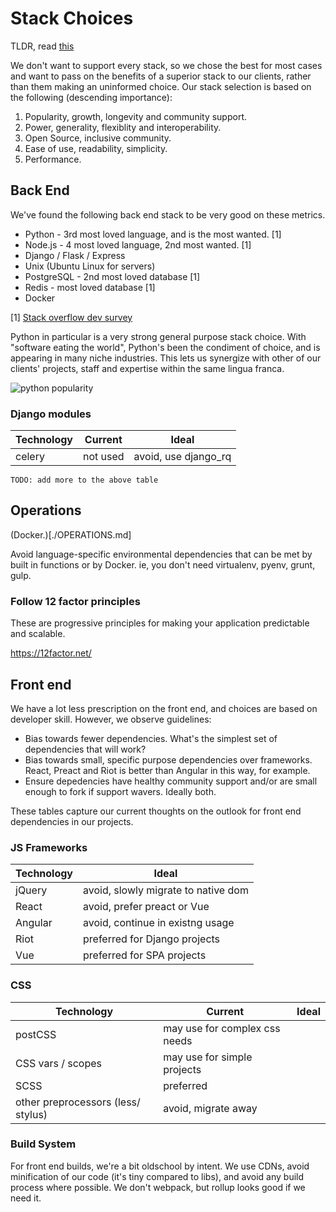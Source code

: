 # Stack Choices

TLDR, read [this](http://boringtechnology.club/)

We don't want to support every stack, so we chose the best for most cases and want to pass on the benefits of a superior stack to our clients, rather than them making an uninformed choice. Our stack selection is based on the following (descending importance):

1. Popularity, growth, longevity and community support.
2. Power, generality, flexiblity and interoperability.
3. Open Source, inclusive community.
4. Ease of use, readability, simplicity.
5. Performance.

## Back End

We've found the following back end stack to be very good on these metrics.

  * Python - 3rd most loved language, and is the most wanted. [1]
  * Node.js - 4 most loved language, 2nd most wanted. [1]
  * Django / Flask / Express
  * Unix (Ubuntu Linux for servers)
  * PostgreSQL - 2nd most loved database [1]
  * Redis - most loved database [1]
  * Docker

[1] [Stack overflow dev survey](https://insights.stackoverflow.com/survey/2018/?utm_source=Iterable&utm_medium=email&utm_campaign=dev-survey-2018-promotion)

Python in particular is a very strong general purpose stack choice. With "software eating the world", Python's been the condiment of choice, and is appearing in many niche industries. This lets us synergize with other of our clients' projects, staff and expertise within the same lingua franca.

![python popularity](https://zgab33vy595fw5zq-zippykid.netdna-ssl.com/wp-content/uploads/2017/09/growth_major_languages-1-1024x878.png)

### Django modules

| Technology    | Current | Ideal    |
| ------------- | ------- | -------- |
| celery | not used   | avoid, use django_rq |

`TODO: add more to the above table`

## Operations

(Docker.)[./OPERATIONS.md]

Avoid language-specific environmental dependencies that can be met by built in functions or by Docker. ie, you don't need virtualenv, pyenv, grunt, gulp.

### Follow 12 factor principles

These are progressive principles for making your application predictable and scalable.

https://12factor.net/

## Front end

We have a lot less prescription on the front end, and choices are based on developer skill. However, we observe guidelines:

  * Bias towards fewer dependencies. What's the simplest set of dependencies that will work?
  * Bias towards small, specific purpose dependencies over frameworks. React, Preact and Riot is better than Angular in this way, for example.
  * Ensure depedencies have healthy community support and/or are small enough to fork if support wavers. Ideally both.

These tables capture our current thoughts on the outlook for front end dependencies in our projects.

### JS Frameworks

| Technology    | Ideal    |
| ------------- | -------- |
| jQuery | avoid, slowly migrate to native dom |
| React  | avoid, prefer preact or Vue |
| Angular | avoid, continue in existng usage |
| Riot   | preferred for Django projects |
| Vue    | preferred for SPA projects |

### CSS

| Technology    | Current | Ideal    |
| ------------- | ------- | -------- |
| postCSS       | may use for complex css needs |
| CSS vars / scopes | may use for simple projects |
| SCSS          | preferred |
| other preprocessors (less/ stylus) | avoid, migrate away |

### Build System

For front end builds, we're a bit oldschool by intent. We use CDNs, avoid minification of our code (it's tiny compared to libs), and avoid any build process where possible. We don't webpack, but rollup looks good if we need it.

